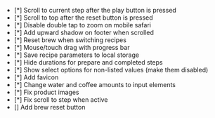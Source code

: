- [*] Scroll to current step after the play button is pressed
- [*] Scroll to top after the reset button is pressed
- [*] Disable double tap to zoom on mobile safari
- [*] Add upward shadow on footer when scrolled
- [*] Reset brew when switching recipes
- [*] Mouse/touch drag with progress bar
- [*] Save recipe parameters to local storage
- [*] Hide durations for prepare and completed steps
- [*] Show select options for non-listed values (make them disabled)
- [*] Add favicon
- [*] Change water and coffee amounts to input elements
- [*] Fix product images
- [*] Fix scroll to step when active
- [] Add brew reset button
